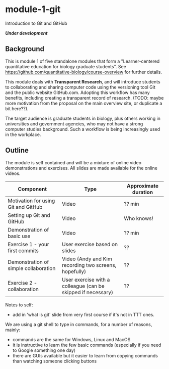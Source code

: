 # module-1-git
Introduction to Git and GitHub 

***Under development***

## Background

This is module 1 of five standalone modules that form a "Learner-centered quantitative education for biology graduate students". See https://github.com/quantitative-biology/course-overview for further details.

This module deals with **Transparent Research**, and will introduce students to collaborating and sharing computer code using the versioning tool Git and the public website GitHub.com. Adopting this workflow has many benefits, including creating a transparent record of research. (TODO: maybe more motivation from the proposal on the main overview site, or duplicate a bit here??). 

The target audience is graduate students in biology, plus others working in universities and government agencies, who may not have a strong computer studies background. Such a workflow is being increasingly used in the workplace.

  
## Outline

The module is self contained and will be a mixture of online video demonstrations and exercises. All slides are made available for the online videos. 

|Component    |Type      |Approximate duration    |
|-------------|----------|------------------------|
|Motivation for using Git and GitHub | Video   | ?? min   |
|Setting up Git and GitHub           | Video   | Who knows! |
|Demonstration of basic use          | Video | ?? min  |
|Exercise 1 - your first commits     |User exercise based on slides | ?? | 
|Demonstration of simple collaboration | Video (Andy and Kim recording two screens, hopefully)  | ?? | 
|Exercise 2 - collaboration          | User exercise with a colleague (can be skipped if necessary) | ?? |


Notes to self: 

- add in 'what is git' slide from very first course if it's not in TTT ones.



We are using a git shell to type in commands, for a number of reasons, mainly:

- commands are the same for Windows, Linux and MacOS
- it is instructive to learn the few basic commands (especially if you need to Google something one day)
- there are GUIs available but it easier to learn from copying commands than watching someone clicking buttons


 